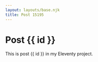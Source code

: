 ```yaml
---
layout: layouts/base.njk
title: Post 15195
---
```


# Post {{ id }}

This is post {{ id }} in my Eleventy project.
